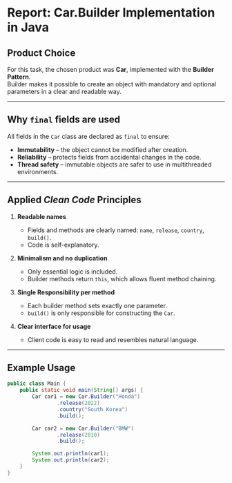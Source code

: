 # Report: Car.Builder Implementation in Java

## Product Choice
For this task, the chosen product was **Car**, implemented with the **Builder Pattern**.  
Builder makes it possible to create an object with mandatory and optional parameters in a clear and readable way.

---

## Why `final` fields are used
All fields in the `Car` class are declared as `final` to ensure:
- **Immutability** – the object cannot be modified after creation.  
- **Reliability** – protects fields from accidental changes in the code.  
- **Thread safety** – immutable objects are safer to use in multithreaded environments.  

---

## Applied *Clean Code* Principles
1. **Readable names**  
   - Fields and methods are clearly named: `name`, `release`, `country`, `build()`.  
   - Code is self-explanatory.

2. **Minimalism and no duplication**  
   - Only essential logic is included.  
   - Builder methods return `this`, which allows fluent method chaining.

3. **Single Responsibility per method**  
   - Each builder method sets exactly one parameter.  
   - `build()` is only responsible for constructing the `Car`.

4. **Clear interface for usage**  
   - Client code is easy to read and resembles natural language.

---

## Example Usage
```java
public class Main {
    public static void main(String[] args) {
        Car car1 = new Car.Builder("Honda")
                .release(2022)
                .country("South Korea")
                .build();

        Car car2 = new Car.Builder("BMW")
                .release(2010)
                .build();

        System.out.println(car1);
        System.out.println(car2);
    }
}
